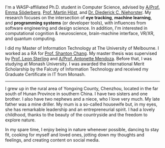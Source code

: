 I'm a WASP-affiliated Ph.D. student in Computer Science, advised by [A/Prof. Emma Söderberg](https://portal.research.lu.se/sv/persons/emma-s%C3%B6derberg), [Prof. Martin Höst](https://mau.se/personer/martin.host/), and [Dr. Diederick C. Niehorster](https://portal.research.lu.se/en/persons/diederick-c-niehorster). My research focuses on the intersection of **eye tracking**, **machine learning**, and **programming systems** (or developer tools), with influences from software engineering and design science. In addition, I'm interested in computational cognition & neuroscience, brain-machine interface, VR/XR, and quantum computing.

I did my Master of Information Technology at The University of Melbourne. I worked as a RA for [Prof. Shanton Chang](https://findanexpert.unimelb.edu.au/profile/3747-shanton-chang). My master thesis was supervised by [Prof. Leon Sterling](https://findanexpert.unimelb.edu.au/profile/13376-leon-sterling) and [A/Prof. Antonette Mendoza](https://findanexpert.unimelb.edu.au/profile/6868-antonette-mendoza). Before that, I was studying at Monash University. I was awarded the International Merit Scholarship by the Falcuty of Information Technology and received my Graduate Certificate in IT from Monash.

---

I grew up in the rural area of Yongxing County, Chenzhou, located in the far south of Hunan Province in southern China. I have two sisters and one brother. I also have two nephews and a niece, who I love very much. My late father was a mine driller. My mum is a so-called housewife but, in my eyes, she has remarkable leadership and an entrepreneurial spirit. I had a lovely childhood, thanks to the beauty of the countryside and the freedom to explore nature.

<!-- as she was never qualified to be employed by an organization due to the lack of access to education when she was young. But, in my eyes, she is super bright and has remarkable leadership and an entrepreneurial spirit. She started her small businesses multiple times in order to financially support our family and was once quite successful as a coal dealer.  -->

In my spare time, I enjoy being in nature whenever possible, dancing to stay fit, cooking for myself and loved ones, jotting down my thoughts and feelings, and creating content on social media.
